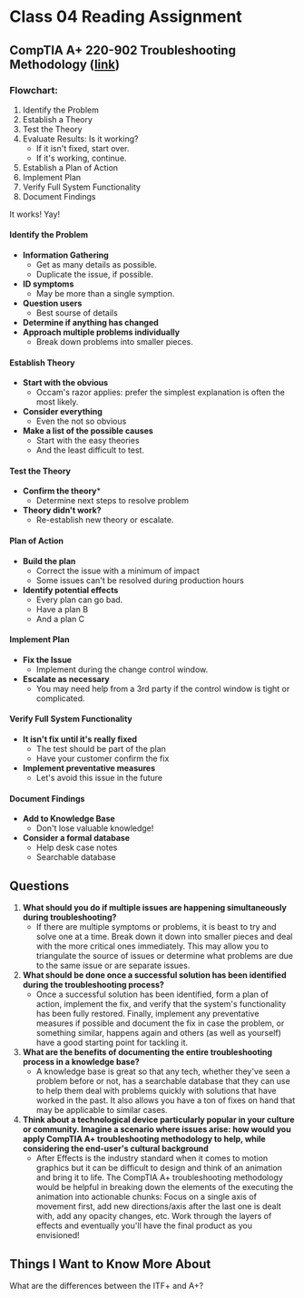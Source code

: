 # Class 04 Reading Assignment

## CompTIA A+ 220-902 Troubleshooting Methodology ([link](https://www.professormesser.com/free-a-plus-training/220-902/how-to-troubleshoot/))

### Flowchart:

1. Identify the Problem
2. Establish a Theory
3. Test the Theory
4. Evaluate Results: Is it working?
   - If it isn't fixed, start over.
   - If it's working, continue.
5. Establish a Plan of Action
6. Implement Plan
7. Verify Full System Functionality
8. Document Findings

It works! Yay!

#### Identify the Problem
- **Information Gathering**
   - Get as many details as possible.
   - Duplicate the issue, if possible.
- **ID symptoms**
   - May be more than a single symption.
- **Question users**
   - Best sourse of details
- **Determine if anything has changed**
- **Approach multiple problems individually**
   - Break down problems into smaller pieces.

#### Establish Theory
- **Start with the obvious**
   - Occam's razor applies: prefer the simplest explanation is often the most likely.
- **Consider everything**
   - Even the not so obvious
- **Make a list of the possible causes**
   - Start with the easy theories 
   - And the least difficult to test.

#### Test the Theory 
- **Confirm the theory***
    - Determine next steps to resolve problem
- **Theory didn't work?**
    - Re-establish new theory or escalate. 

#### Plan of Action
- **Build the plan**
   - Correct the issue with a minimum of impact
   - Some issues can't be resolved during production hours
- **Identify potential effects**
   - Every plan can go bad.
   - Have a plan B
   - And a plan C

#### Implement Plan
- **Fix the Issue**
   - Implement during the change control window.
- **Escalate as necessary**
   - You may need help from a 3rd party if the control window is tight or complicated.

#### Verify Full System Functionality
- **It isn't fix until it's really fixed**
   - The test should be part of the plan
   - Have your customer confirm the fix
- **Implement preventative measures**
   - Let's avoid this issue in the future

#### Document Findings
- **Add to Knowledge Base**
   - Don't lose valuable knowledge!
- **Consider a formal database**
   - Help desk case notes
   - Searchable database




## Questions

1. **What should you do if multiple issues are happening simultaneously during troubleshooting?**
   - If there are multiple symptoms or problems, it is beast to try and solve one at a time. Break down it down into smaller pieces and deal with the more critical ones immediately. This may allow you to triangulate the source of issues or determine what problems are due to the same issue or are separate issues.
2. **What should be done once a successful solution has been identified during the troubleshooting process?**
   - Once a successful solution has been identified, form a plan of action, implement the fix, and verify that the system's functionality has been fully restored. Finally, implement any preventative measures if possible and document the fix in case the problem, or something similar, happens again and others (as well as yourself) have a good starting point for tackling it.
3. **What are the benefits of documenting the entire troubleshooting process in a knowledge base?**
   - A knowledge base is great so that any tech, whether they've seen a problem before or not, has a searchable database that they can use to help them deal with problems quickly with solutions that have worked in the past. It also allows you have a ton of fixes on hand that may be applicable to similar cases.
4. **Think about a technological device particularly popular in your culture or community. Imagine a scenario where issues arise: how would you apply CompTIA A+ troubleshooting methodology to help, while considering the end-user's cultural background**
   - After Effects is the industry standard when it comes to motion graphics but it can be difficult to design and think of an animation and bring it to life. The CompTIA A+ troubleshooting methodology would be helpful in breaking down the elements of the executing the animation into actionable chunks: Focus on a single axis of movement first, add new directions/axis after the last one is dealt with, add any opacity changes, etc. Work through the layers of effects and eventually you'll have the final product as you envisioned!

## Things I Want to Know More About
What are the differences between the ITF+ and A+?
